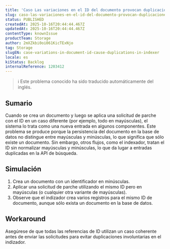 ```yaml
---
title: 'Caso Las variaciones en el ID del documento provocan duplicaciones en el indexador'
slug: caso-las-variaciones-en-el-id-del-documento-provocan-duplicaciones-en-el-indexador
status: PUBLISHED
createdAt: 2025-10-16T20:44:44.467Z
updatedAt: 2025-10-16T20:44:44.467Z
contentType: knownIssue
productTeam: Storage
author: 2mXZkbi0oi061KicTExNjo
tag: Storage
slugEN: case-variations-in-document-id-cause-duplications-in-indexer
locale: es
kiStatus: Backlog
internalReference: 1203412
---
```


>ℹ️ Este problema conocido ha sido traducido automáticamente del inglés.

## Sumario


Cuando se crea un documento y luego se aplica una solicitud de parche con el ID en un caso diferente (por ejemplo, todo en mayúsculas), el sistema lo trata como una nueva entrada en algunos componentes. Este problema se produce porque la persistencia del documento en la base de datos no distingue entre mayúsculas y minúsculas, lo que significa que sólo existe un documento. Sin embargo, otros flujos, como el indexador, tratan el ID sin normalizar mayúsculas y minúsculas, lo que da lugar a entradas duplicadas en la API de búsqueda.

## Simulación



1. Crea un documento con un identificador en minúsculas.
2. Aplicar una solicitud de parche utilizando el mismo ID pero en mayúsculas (o cualquier otra variante de mayúsculas).
3. Observe que el indizador crea varios registros para el mismo ID de documento, aunque sólo exista un documento en la base de datos.

## Workaround


Asegúrese de que todas las referencias de ID utilizan un caso coherente antes de enviar las solicitudes para evitar duplicaciones involuntarias en el indizador.



